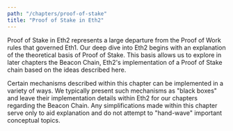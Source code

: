 ```yaml
---
path: "/chapters/proof-of-stake"
title: "Proof of Stake in Eth2"
---
```


Proof of Stake in Eth2 represents a large departure from the Proof of Work rules that governed Eth1. Our deep dive into Eth2 begins with an explanation of the theoretical basis of Proof of Stake. This basis allows us to explore in later chapters the Beacon Chain, Eth2's implementation of a Proof of Stake chain based on the ideas described here.

Certain mechanisms described within this chapter can be implemented in a variety of ways. We typically present such mechanisms as "black boxes" and leave their implementation details within Eth2 for our chapters regarding the Beacon Chain. Any simplifications made within this chapter serve only to aid explanation and do not attempt to "hand-wave" important conceptual topics.